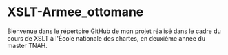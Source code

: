 # XSLT-Armee_ottomane

Bienvenue dans le répertoire GitHub de mon projet réalisé dans le cadre du cours de XSLT à l'École nationale des chartes, en deuxième année du master TNAH.
